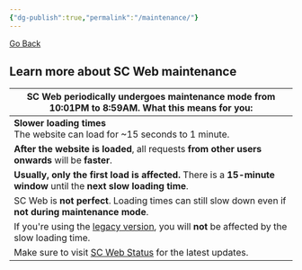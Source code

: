 ```yaml
---
{"dg-publish":true,"permalink":"/maintenance/"}
---
```


<a href="javascript:history.back()">Go Back</a>
## Learn more about SC Web maintenance

| SC Web periodically undergoes maintenance mode from 10:01PM to 8:59AM. What this means for you:                           |
| ------------------------------------------------------------------------------------------------------------------------- |
| **Slower loading times** <br>The website can load for ~15 seconds to 1 minute.                                            |
| **After the website is loaded**, all requests **from other users onwards** will be **faster**.                            |
| **Usually, only the first load is affected.** There is a **15-minute window** until the **next slow loading time**.       |
| SC Web is **not perfect**. Loading times can still slow down even if **not during maintenance mode**.                     |
| If you're using the [legacy version](https://scweb9.netlify.app/), you will **not** be affected by the slow loading time. |
| Make sure to visit [SC Web Status](https://scstat.cronitorstatus.com) for the latest updates.                             |
